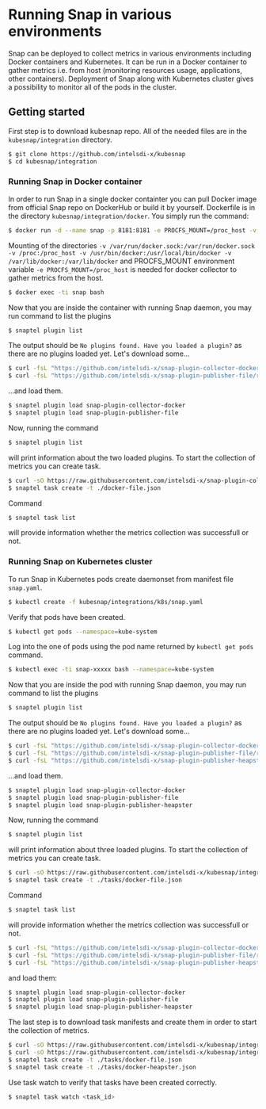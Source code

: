 # Running Snap in various environments
Snap can be deployed to collect metrics in various environments including Docker containers and Kubernetes. It can be run in a Docker container to gather metrics i.e. from host (monitoring resources usage, applications, other containers).
Deployment of Snap along with Kubernetes cluster gives a possibility to monitor all of the pods in the cluster.

## Getting started
First step is to download kubesnap repo. All of the needed files are in the `kubesnap/integration` directory.
```sh
$ git clone https://github.com/intelsdi-x/kubesnap
$ cd kubesnap/integration
```

### Running Snap in Docker container
In order to run Snap in a single docker containter you can pull Docker image from official Snap repo on DockerHub or build it by yourself. Dockerfile is in the directory `kubesnap/integration/docker`. You simply run the command:
```sh
$ docker run -d --name snap -p 8181:8181 -e PROCFS_MOUNT=/proc_host -v /var/run/docker.sock:/var/run/docker.sock -v /proc:/proc_host -v /usr/bin/docker:/usr/local/bin/docker -v /var/lib/docker:/var/lib/docker mkuculyma/test:1
```
Mounting of the directories `-v /var/run/docker.sock:/var/run/docker.sock -v /proc:/proc_host -v /usr/bin/docker:/usr/local/bin/docker -v /var/lib/docker:/var/lib/docker` and PROCFS_MOUNT environment variable `-e PROCFS_MOUNT=/proc_host` is needed for docker collector to gather metrics from the host.
```sh
$ docker exec -ti snap bash
```
Now that you are inside the container with running Snap daemon, you may run command to list the plugins
```sh
$ snaptel plugin list
``` 
The output should be `No plugins found. Have you loaded a plugin?` as there are no plugins loaded yet. Let's download some...

```sh
$ curl -fsL "https://github.com/intelsdi-x/snap-plugin-collector-docker/releases/download/5/snap-plugin-collector-docker_linux_x86_64" -o snap-plugin-collector-docker
$ curl -fsL "https://github.com/intelsdi-x/snap-plugin-publisher-file/releases/download/2/snap-plugin-publisher-file_linux_x86_64" -o snap-plugin-publisher-file
```
...and load them.
```sh
$ snaptel plugin load snap-plugin-collector-docker
$ snaptel plugin load snap-plugin-publisher-file
```
Now, running the command
```sh
$ snaptel plugin list
``` 
will print information about the two loaded plugins. To start the collection of metrics you can create task.
```sh
$ curl -sO https://raw.githubusercontent.com/intelsdi-x/snap-plugin-collector-docker/master/examples/tasks/docker-file.json
$ snaptel task create -t ./docker-file.json
``` 
Command
```sh
$ snaptel task list
``` 
will provide information whether the metrics collection was successfull or not.

### Running Snap on Kubernetes cluster

To run Snap in Kubernetes pods create daemonset from manifest file `snap.yaml`.
```sh
$ kubectl create -f kubesnap/integrations/k8s/snap.yaml
```
Verify that pods have been created.
```sh
$ kubectl get pods --namespace=kube-system
```
Log into the one of pods using the pod name returned by `kubectl get pods` command.
```sh
$ kubectl exec -ti snap-xxxxx bash --namespace=kube-system
```
Now that you are inside the pod with running Snap daemon, you may run command to list the plugins
```sh
$ snaptel plugin list
``` 
The output should be `No plugins found. Have you loaded a plugin?` as there are no plugins loaded yet. Let's download some...

```sh
$ curl -fsL "https://github.com/intelsdi-x/snap-plugin-collector-docker/releases/download/5/snap-plugin-collector-docker_linux_x86_64" -o snap-plugin-collector-docker
$ curl -fsL "https://github.com/intelsdi-x/snap-plugin-publisher-file/releases/download/2/snap-plugin-publisher-file_linux_x86_64" -o snap-plugin-publisher-file
$ curl -fsL "https://github.com/intelsdi-x/snap-plugin-publisher-heapster/releases/download/1/snap-plugin-publisher-heapster_linux_x86_64" -o snap-plugin-publisher-heapster
```
...and load them.
```sh
$ snaptel plugin load snap-plugin-collector-docker
$ snaptel plugin load snap-plugin-publisher-file
$ snaptel plugin load snap-plugin-publisher-heapster
```
Now, running the command
```sh
$ snaptel plugin list
``` 
will print information about three loaded plugins. To start the collection of metrics you can create task.
```sh
$ curl -sO https://raw.githubusercontent.com/intelsdi-x/kubesnap/integration/integration/tasks/docker-file.json
$ snaptel task create -t ./tasks/docker-file.json
``` 
Command
```sh
$ snaptel task list
``` 
will provide information whether the metrics collection was successfull or not.
```sh
$ curl -fsL "https://github.com/intelsdi-x/snap-plugin-collector-docker/releases/download/5/snap-plugin-collector-docker_linux_x86_64" -o snap-plugin-collector-docker
$ curl -fsL "https://github.com/intelsdi-x/snap-plugin-publisher-file/releases/download/2/snap-plugin-publisher-file_linux_x86_64" -o snap-plugin-publisher-file
$ curl -fsL "https://github.com/intelsdi-x/snap-plugin-publisher-heapster/releases/download/1/snap-plugin-publisher-heapster_linux_x86_64" -o snap-plugin-publisher-heapster
```
and load them:
```sh
$ snaptel plugin load snap-plugin-collector-docker
$ snaptel plugin load snap-plugin-publisher-file
$ snaptel plugin load snap-plugin-publisher-heapster
```
The last step is to download task manifests and create them in order to start the collection of metrics.

```sh
$ curl -sO https://raw.githubusercontent.com/intelsdi-x/kubesnap/integration/integration/tasks/docker-file.json
$ curl -sO https://raw.githubusercontent.com/intelsdi-x/kubesnap/integration/integration/tasks/docker-heapster.json
$ snaptel task create -t ./tasks/docker-file.json
$ snaptel task create -t ./tasks/docker-heapster.json
```
Use task watch to verify that tasks have been created correctly.
```sh
$ snaptel task watch <task_id>
```
